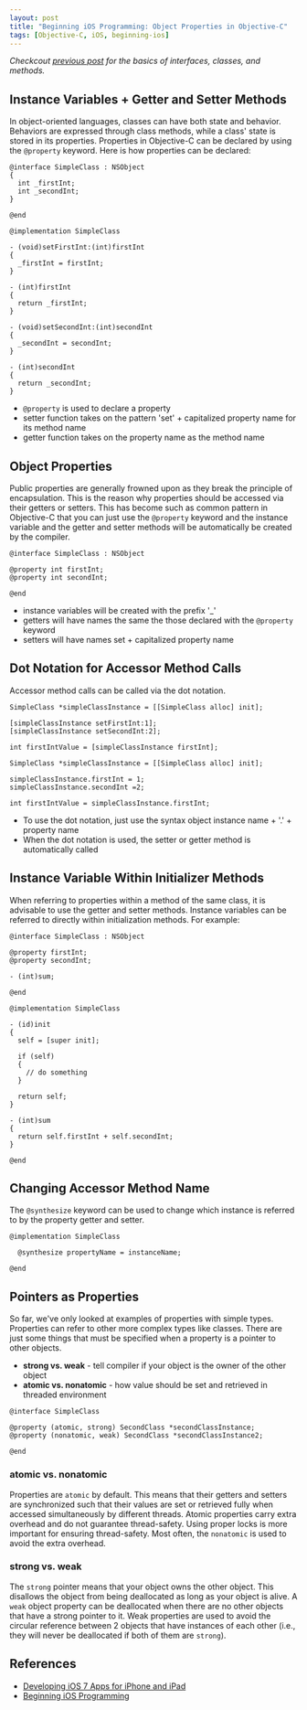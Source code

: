 ```yaml
---
layout: post
title: "Beginning iOS Programming: Object Properties in Objective-C"
tags: [Objective-C, iOS, beginning-ios]
---
```


_Checkcout [previous post](http://pamlesleylu.github.io/2016/06/20/beginning-iOS-objective-C-classes-and-objects/) for the basics of interfaces, classes, and methods._

## Instance Variables + Getter and Setter Methods

In object-oriented languages, classes can have both state and behavior. Behaviors are expressed through class methods, while a class' state is stored in its properties. Properties in Objective-C can be declared by using the `@property` keyword. Here is how properties can be declared:


```objective_c
@interface SimpleClass : NSObject
{
  int _firstInt;
  int _secondInt;
}

@end
```

```objective_c
@implementation SimpleClass

- (void)setFirstInt:(int)firstInt
{
  _firstInt = firstInt;
}

- (int)firstInt
{
  return _firstInt;
}

- (void)setSecondInt:(int)secondInt
{
  _secondInt = secondInt;
}

- (int)secondInt
{
  return _secondInt;
}
```

- `@property` is used to declare a property
- setter function takes on the pattern 'set' + capitalized property name for its method name
- getter function takes on the property name as the method name

## Object Properties

Public properties are generally frowned upon as they break the principle of encapsulation. This is the reason why properties should be accessed via their getters or setters. This has become such as common pattern in Objective-C that you can just use the `@property` keyword and the instance variable and the getter and setter methods will be automatically be created by the compiler.

```objective_c
@interface SimpleClass : NSObject

@property int firstInt;
@property int secondInt;

@end
```

- instance variables will be created with the prefix '_'
- getters will have names the same the those declared with the `@property` keyword
- setters will have names set + capitalized property name

## Dot Notation for Accessor Method Calls

Accessor method calls can be called via the dot notation.

```objective_c
SimpleClass *simpleClassInstance = [[SimpleClass alloc] init];

[simpleClassInstance setFirstInt:1];
[simpleClassInstance setSecondInt:2];

int firstIntValue = [simpleClassInstance firstInt];
```

```objective_c
SimpleClass *simpleClassInstance = [[SimpleClass alloc] init];

simpleClassInstance.firstInt = 1;
simpleClassInstance.secondInt =2;

int firstIntValue = simpleClassInstance.firstInt;
```

- To use the dot notation, just use the syntax object instance name + '.' + property name
- When the dot notation is used, the setter or getter method is automatically called

## Instance Variable Within Initializer Methods

When referring to properties within a method of the same class, it is advisable to use the getter and setter methods. Instance variables can be referred to directly within initialization methods. For example:

```objective_c
@interface SimpleClass : NSObject

@property firstInt;
@property secondInt;

- (int)sum;

@end
```

```objective_c
@implementation SimpleClass

- (id)init
{
  self = [super init];

  if (self)
  {
    // do something
  }

  return self;
}

- (int)sum
{
  return self.firstInt + self.secondInt;
}

@end
```

## Changing Accessor Method Name

The `@synthesize` keyword can be used to change which instance is referred to by the property getter and setter.

```objective_c
@implementation SimpleClass

  @synthesize propertyName = instanceName;

@end
```

## Pointers as Properties

So far, we've only looked at examples of properties with simple types. Properties can refer to other more complex types like classes. There are just some things that must be specified when a property is a pointer to other objects.
- **strong vs. weak** - tell compiler if your object is the owner of the other object
- **atomic vs. nonatomic** - how value should be set and retrieved in threaded environment

```objective_c
@interface SimpleClass

@property (atomic, strong) SecondClass *secondClassInstance;
@property (nonatomic, weak) SecondClass *secondClassInstance2;

@end
```

### atomic vs. nonatomic

Properties are `atomic` by default. This means that their getters and setters are synchronized such that their values are set or retrieved fully when accessed simultaneously by different threads. Atomic properties carry extra overhead and do not guarantee thread-safety. Using proper locks is more important for ensuring thread-safety. Most often, the `nonatomic` is used to avoid the extra overhead.

### strong vs. weak

The `strong` pointer means that your object owns the other object. This disallows the object from being deallocated as long as your object is alive. A `weak` object property can be deallocated when there are no other objects that have a strong pointer to it. Weak properties are used to avoid the circular reference between 2 objects that have instances of each other (i.e., they will never be deallocated if both of them are `strong`).

## References
* [Developing iOS 7 Apps for iPhone and iPad](https://itunes.apple.com/en/course/developing-ios-7-apps-for/id733644550)
* [Beginning iOS Programming](http://www.wrox.com/WileyCDA/WroxTitle/Beginning-iOS-Programming-Building-and-Deploying-iOS-Applications.productCd-1118841476.html)
